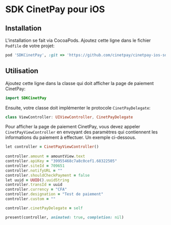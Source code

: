 # SDK CinetPay pour iOS

## Installation

L'installation se fait via CocoaPods. Ajoutez cette ligne dans le fichier `Podfile` de votre projet:

```ruby
pod 'SDKCinetPay', :git => 'https://github.com/cinetpay/cinetpay-ios-sdk.git', :tag => '1.0.9'
```

## Utilisation

Ajoutez cette ligne dans la classe qui doit afficher la page de paiement CinetPay:

```swift
import SDKCinetPay
```

Ensuite, votre classe doit implémenter le protocole `CinetPayDelegate`:

```swift
class ViewController: UIViewController, CinetPayDelegate
```

Pour afficher la page de paiement CinetPay, vous devez appeler `CinetPayViewController` en envoyant des paramètres qui contiennent les informations du paiement à effectuer. Un exemple ci-dessous.

```ruby
let controller = CinetPayViewController()
        
controller.amount = amountView.text
controller.apiKey = "39955468c7a8c0cef1.68322505"
controller.siteId = 709651
controller.notifyURL = ""
controller.shouldCheckPayment = false
let uuid = UUID().uuidString
controller.transId = uuid
controller.currency = "CFA"
controller.designation = "Test de paiement"
controller.custom = ""

controller.cinetPayDelegate = self

present(controller, animated: true, completion: nil)
```
